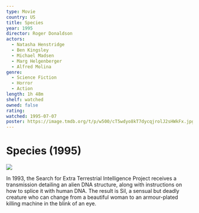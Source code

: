 ```yaml
---
type: Movie
country: US
title: Species
year: 1995
director: Roger Donaldson
actors:
  - Natasha Henstridge
  - Ben Kingsley
  - Michael Madsen
  - Marg Helgenberger
  - Alfred Molina
genre:
  - Science Fiction
  - Horror
  - Action
length: 1h 48m
shelf: watched
owned: false
rating:
watched: 1995-07-07
poster: https://image.tmdb.org/t/p/w500/cT5wdyo8kT7dycqjrolJ2sHWkFx.jpg
---
```


# Species (1995)

![](https://image.tmdb.org/t/p/w500/cT5wdyo8kT7dycqjrolJ2sHWkFx.jpg)

In 1993, the Search for Extra Terrestrial Intelligence Project receives a transmission detailing an alien DNA structure, along with instructions on how to splice it with human DNA. The result is Sil, a sensual but deadly creature who can change from a beautiful woman to an armour-plated killing machine in the blink of an eye.